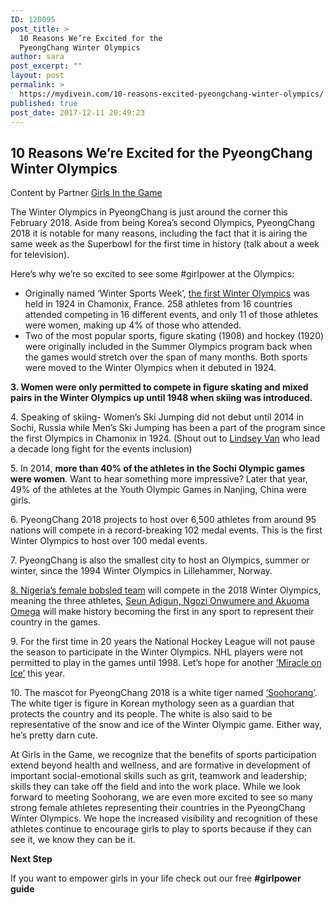 ```yaml
---
ID: 120095
post_title: >
  10 Reasons We’re Excited for the
  PyeongChang Winter Olympics
author: sara
post_excerpt: ""
layout: post
permalink: >
  https://mydivein.com/10-reasons-excited-pyeongchang-winter-olympics/
published: true
post_date: 2017-12-11 20:49:23
---
```

<h2 class="p1"><span class="s1"><b>10 Reasons We’re Excited for the PyeongChang Winter Olympics</b></span></h2>
Content by Partner <a href="https://www.girlsinthegame.org/">Girls In the Game</a>
<p class="p2"><span class="s1">The Winter Olympics in PyeongChang is just around the corner this February 2018. Aside from being Korea’s second Olympics, PyeongChang 2018 it is notable for many reasons, including the fact that it is airing the same week as the SuperbowI for the first time in history (talk about a week for television).</span></p>
<p class="p2"><span class="s1">Here’s why we’re so excited to see some #girlpower at the Olympics:</span></p>

<ul class="ul1">
 	<li class="li2"><span class="s1">Originally named ‘Winter Sports Week’, <a href="https://www.britannica.com/event/Chamonix-1924-Olympic-Winter-Games"><span class="s2">the first Winter Olympics</span></a> was held in 1924 in Chamonix, France. 258 athletes from 16 countries attended competing in 16 different events, and only 11 of those athletes were women, making up 4% of those who attended.</span></li>
 	<li class="li2"><span class="s1">Two of the most popular sports, figure skating (1908) and hockey (1920) were originally included in the Summer Olympics program back when the games would stretch over the span of many months. Both sports were moved to the Winter Olympics when it debuted in 1924.</span></li>
</ul>
<p class="p2"><span class="s1"><b>3. Women were only permitted to compete in figure skating and mixed pairs in the Winter Olympics up until 1948 when skiing was introduced.</b></span></p>
<p class="p2"><span class="s1">4. Speaking of skiing- Women’s Ski Jumping did not debut until 2014 in Sochi, Russia while Men’s Ski Jumping has been a part of the program since the first Olympics in Chamonix in 1924. (Shout out to <a href="https://www.npr.org/sections/theedge/2014/02/02/267627802/after-decade-long-fight-ski-jumper-lindsey-van-is-ready-to-fly"><span class="s2">Lindsey Van</span></a> who lead a decade long fight for the events inclusion)</span></p>
<p class="p2"><span class="s1">5. In 2014, <b>more than 40% of the athletes in the Sochi Olympic games were women</b>. Want to hear something more impressive? Later that year, 49% of the athletes at the Youth Olympic Games in Nanjing, China were girls.</span></p>
<p class="p2"><span class="s1">6. PyeongChang 2018 projects to host over 6,500 athletes from around 95 nations will compete in a record-breaking 102 medal events. This is the first Winter Olympics to host over 100 medal events.</span></p>
<p class="p2"><span class="s1">7. PyeongChang is also the smallest city to host an Olympics, summer or winter, since the 1994 Winter Olympics in Lillehammer, Norway.</span></p>
<p class="p2"><span class="s1"><a href="http://www.cnn.com/2017/11/17/sport/nigeria-bobsled-team-pyeongchang-winter-olympics/index.html">8. Nigeria’s female bobsled team</a> will compete in the 2018 Winter Olympics, meaning the three athletes, <a href="https://sheleadsafrica.org/nigerias-bobsled-team/"><span class="s2">Seun Adigun, Ngozi Onwumere and Akuoma Omega</span></a> will make history becoming the first in any sport to represent their country in the games.</span></p>
<p class="p2"><span class="s1">9. For the first time in 20 years the National Hockey League will not pause the season to participate in the Winter Olympics. NHL players were not permitted to play in the games until 1998. Let’s hope for another <a href="http://www.history.com/news/the-miracle-on-ice-35-years-ago"><span class="s2">‘Miracle on Ice’</span></a> this year.</span></p>
<p class="p2"><span class="s1">10. The mascot for PyeongChang 2018 is a white tiger named <a href="https://www.olympic.org/news/meet-soohorang-the-new-mascot-for-pyeongchang-2018"><span class="s2">‘Soohorang’</span></a>. The white tiger is figure in Korean mythology seen as a guardian that protects the country and its people. The white is also said to be representative of the snow and ice of the Winter Olympic game. Either way, he’s pretty darn cute.</span></p>
<p class="p2"><span class="s1">At Girls in the Game, we recognize that the benefits of sports participation extend beyond health and wellness, and are formative in development of important social-emotional skills such as grit, teamwork and leadership; skills they can take off the field and into the work place. While we look forward to meeting Soohorang, we are even more excited to see so many strong female athletes representing their countries in the PyeongChang Winter Olympics. We hope the increased visibility and recognition of these athletes continue to encourage girls to play to sports because if they can see it, we know they can be it.</span></p>
<p class="p5"><span class="s1"><b>Next Step</b></span></p>
<p class="p2"><span class="s1">If you want to empower girls in your life check out our free <b>#girlpower guide</b></span></p>
&nbsp;